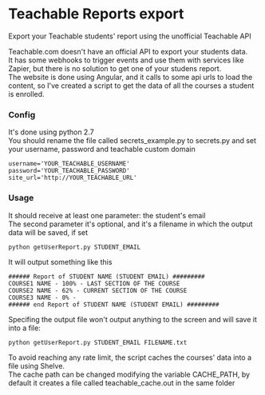 # Teachable Reports export
Export your Teachable students' report using the unofficial Teachable API

Teachable.com doesn't have an official API to export your students data.   
It has some webhooks to trigger events and use them with services like Zapier, but there is no solution to get one of your studens report.  
The website is done using Angular, and it calls to some api urls to load the content, so I've created a script to get the data of all the courses a student is enrolled.

### Config
It's done using python 2.7  
You should rename the file called secrets_example.py to secrets.py and set your username, password and teachable custom domain

    username='YOUR_TEACHABLE_USERNAME'
    password='YOUR_TEACHABLE_PASSWORD'
    site_url='http://YOUR_TEACHABLE_URL'


### Usage
It should receive at least one parameter: the student's email  
The second parameter it's optional, and it's a filename in which the output data will be saved, if set

    python getUserReport.py STUDENT_EMAIL

It will output something like this

    ###### Report of STUDENT NAME (STUDENT EMAIL) #########
    COURSE1 NAME - 100% - LAST SECTION OF THE COURSE
    COURSE2 NAME - 62% - CURRENT SECTION OF THE COURSE
    COURSE3 NAME - 0% -
    ###### end Report of STUDENT NAME (STUDENT EMAIL) #########

Specifing the output file won't output anything to the screen and will save it into a file:

    python getUserReport.py STUDENT_EMAIL FILENAME.txt

To avoid reaching any rate limit, the script caches the courses' data into a file using Shelve.  
The cache path can be changed modifying the variable CACHE_PATH, by default it creates a file called teachable_cache.out in the same folder
